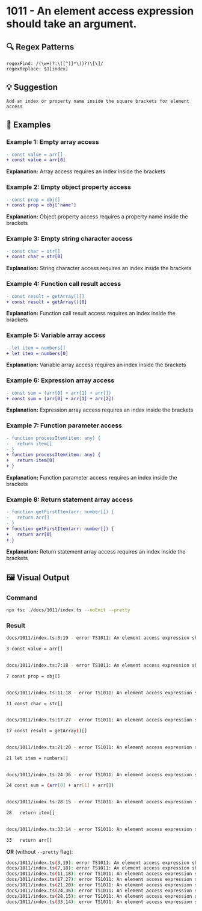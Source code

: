 # 1011 - An element access expression should take an argument.

## 🔍 Regex Patterns
```regex
regexFind: /(\w+(?:\([^)]*\))?)\[\]/
regexReplace: $1[index]
```

## 💡 Suggestion
```text
Add an index or property name inside the square brackets for element access
```

## 📝 Examples

### Example 1: Empty array access
```diff
- const value = arr[]
+ const value = arr[0]
```

**Explanation:** Array access requires an index inside the brackets

### Example 2: Empty object property access
```diff
- const prop = obj[]
+ const prop = obj['name']
```

**Explanation:** Object property access requires a property name inside the brackets

### Example 3: Empty string character access
```diff
- const char = str[]
+ const char = str[0]
```

**Explanation:** String character access requires an index inside the brackets

### Example 4: Function call result access
```diff
- const result = getArray()[]
+ const result = getArray()[0]
```

**Explanation:** Function call result access requires an index inside the brackets

### Example 5: Variable array access
```diff
- let item = numbers[]
+ let item = numbers[0]
```

**Explanation:** Variable array access requires an index inside the brackets

### Example 6: Expression array access
```diff
- const sum = (arr[0] + arr[1] + arr[])
+ const sum = (arr[0] + arr[1] + arr[2])
```

**Explanation:** Expression array access requires an index inside the brackets

### Example 7: Function parameter access
```diff
- function processItem(item: any) {
-   return item[]
- }
+ function processItem(item: any) {
+   return item[0]
+ }
```

**Explanation:** Function parameter access requires an index inside the brackets

### Example 8: Return statement array access
```diff
- function getFirstItem(arr: number[]) {
-   return arr[]
- }
+ function getFirstItem(arr: number[]) {
+   return arr[0]
+ }
```

**Explanation:** Return statement array access requires an index inside the brackets

## 🖼️ Visual Output
### Command
```bash
npx tsc ./docs/1011/index.ts --noEmit --pretty
```

### Result
```bash
docs/1011/index.ts:3:19 - error TS1011: An element access expression should take an argument.

3 const value = arr[]
                    

docs/1011/index.ts:7:18 - error TS1011: An element access expression should take an argument.

7 const prop = obj[]
                   

docs/1011/index.ts:11:18 - error TS1011: An element access expression should take an argument.

11 const char = str[]
                    

docs/1011/index.ts:17:27 - error TS1011: An element access expression should take an argument.

17 const result = getArray()[]
                             

docs/1011/index.ts:21:20 - error TS1011: An element access expression should take an argument.

21 let item = numbers[]
                      

docs/1011/index.ts:24:36 - error TS1011: An element access expression should take an argument.

24 const sum = (arr[0] + arr[1] + arr[])
                                      

docs/1011/index.ts:28:15 - error TS1011: An element access expression should take an argument.

28   return item[]
                 

docs/1011/index.ts:33:14 - error TS1011: An element access expression should take an argument.

33   return arr[]
```

**OR** (without `--pretty` flag):

```bash
docs/1011/index.ts(3,19): error TS1011: An element access expression should take an argument.
docs/1011/index.ts(7,18): error TS1011: An element access expression should take an argument.
docs/1011/index.ts(11,18): error TS1011: An element access expression should take an argument.
docs/1011/index.ts(17,27): error TS1011: An element access expression should take an argument.
docs/1011/index.ts(21,20): error TS1011: An element access expression should take an argument.
docs/1011/index.ts(24,36): error TS1011: An element access expression should take an argument.
docs/1011/index.ts(28,15): error TS1011: An element access expression should take an argument.
docs/1011/index.ts(33,14): error TS1011: An element access expression should take an argument.
```
